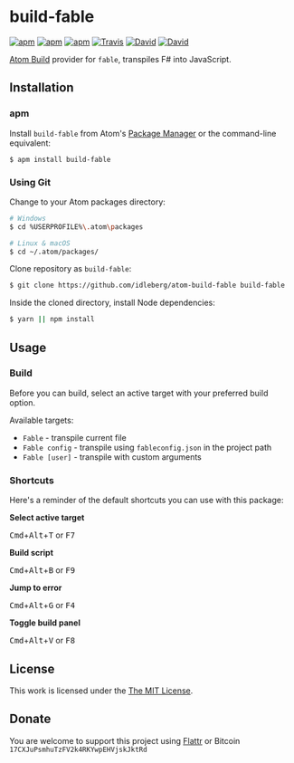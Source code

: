 # build-fable

[![apm](https://img.shields.io/apm/l/build-fable.svg?style=flat-square)](https://atom.io/packages/build-fable)
[![apm](https://img.shields.io/apm/v/build-fable.svg?style=flat-square)](https://atom.io/packages/build-fable)
[![apm](https://img.shields.io/apm/dm/build-fable.svg?style=flat-square)](https://atom.io/packages/build-fable)
[![Travis](https://img.shields.io/travis/idleberg/atom-build-fable.svg?style=flat-square)](https://travis-ci.org/idleberg/atom-build-fable)
[![David](https://img.shields.io/david/idleberg/atom-build-fable.svg?style=flat-square)](https://david-dm.org/idleberg/atom-build-fable)
[![David](https://img.shields.io/david/dev/idleberg/atom-build-fable.svg?style=flat-square)](https://david-dm.org/idleberg/atom-build-fable?type=dev)

[Atom Build](https://atombuild.github.io/) provider for `fable`, transpiles F# into JavaScript.

## Installation

### apm

Install `build-fable` from Atom's [Package Manager](http://flight-manual.atom.io/using-atom/sections/atom-packages/) or the command-line equivalent:

`$ apm install build-fable`

### Using Git

Change to your Atom packages directory:

```bash
# Windows
$ cd %USERPROFILE%\.atom\packages

# Linux & macOS
$ cd ~/.atom/packages/
```

Clone repository as `build-fable`:

```bash
$ git clone https://github.com/idleberg/atom-build-fable build-fable
```

Inside the cloned directory, install Node dependencies:

```bash
$ yarn || npm install
```

## Usage

### Build

Before you can build, select an active target with your preferred build option.

Available targets:

* `Fable` - transpile current file
* `Fable config` - transpile using `fableconfig.json` in the project path
* `Fable [user]` - transpile with custom arguments

### Shortcuts

Here's a reminder of the default shortcuts you can use with this package:

**Select active target**

<kbd>Cmd</kbd>+<kbd>Alt</kbd>+<kbd>T</kbd> or <kbd>F7</kbd>

**Build script**

<kbd>Cmd</kbd>+<kbd>Alt</kbd>+<kbd>B</kbd> or <kbd>F9</kbd>

**Jump to error**

<kbd>Cmd</kbd>+<kbd>Alt</kbd>+<kbd>G</kbd> or <kbd>F4</kbd>

**Toggle build panel**

<kbd>Cmd</kbd>+<kbd>Alt</kbd>+<kbd>V</kbd> or <kbd>F8</kbd>

## License

This work is licensed under the [The MIT License](LICENSE.md).

## Donate

You are welcome to support this project using [Flattr](https://flattr.com/submit/auto?user_id=idleberg&url=https://github.com/idleberg/atom-build-fable) or Bitcoin `17CXJuPsmhuTzFV2k4RKYwpEHVjskJktRd`
